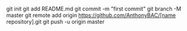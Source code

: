 git init
git add README.md
git commit -m "first commit"
git branch -M master
git remote add origin https://github.com/AnthonyBAC/[name repository].git
git push -u origin master

